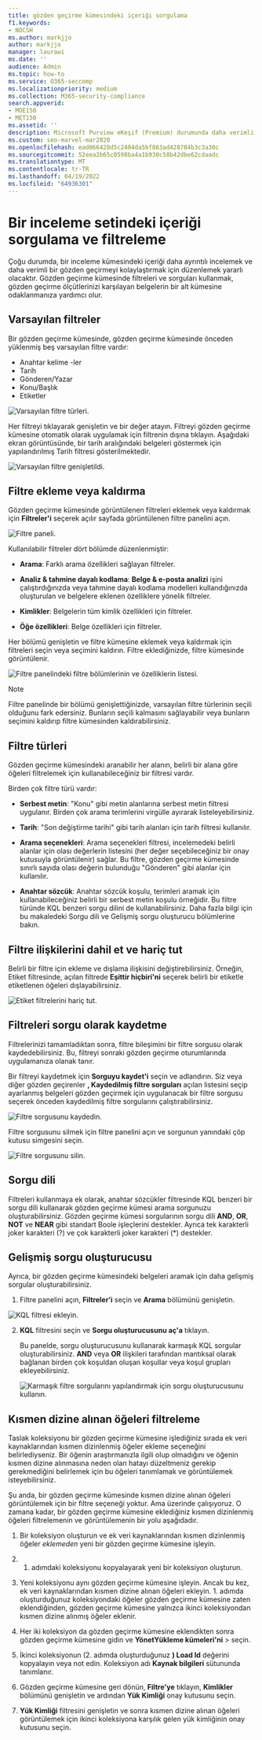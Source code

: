 ```yaml
---
title: gözden geçirme kümesindeki içeriği sorgulama
f1.keywords:
- NOCSH
ms.author: markjjo
author: markjjo
manager: laurawi
ms.date: ''
audience: Admin
ms.topic: how-to
ms.service: O365-seccomp
ms.localizationpriority: medium
ms.collection: M365-security-compliance
search.appverid:
- MOE150
- MET150
ms.assetid: ''
description: Microsoft Purview eKeşif (Premium) durumunda daha verimli bir inceleme için içeriği düzenlemek üzere bir gözden geçirme kümesinde sorgu oluşturmayı ve çalıştırmayı öğrenin.
ms.custom: seo-marvel-mar2020
ms.openlocfilehash: ead066428d5c2404da5bf863ad428784b3c3a30c
ms.sourcegitcommit: 52eea2b65c0598ba4a1b930c58b42dbe62cdaadc
ms.translationtype: MT
ms.contentlocale: tr-TR
ms.lasthandoff: 04/19/2022
ms.locfileid: "64936301"
---
```

# <a name="query-and-filter-content-in-a-review-set"></a>Bir inceleme setindeki içeriği sorgulama ve filtreleme

Çoğu durumda, bir inceleme kümesindeki içeriği daha ayrıntılı incelemek ve daha verimli bir gözden geçirmeyi kolaylaştırmak için düzenlemek yararlı olacaktır. Gözden geçirme kümesinde filtreleri ve sorguları kullanmak, gözden geçirme ölçütlerinizi karşılayan belgelerin bir alt kümesine odaklanmanıza yardımcı olur.

## <a name="default-filters"></a>Varsayılan filtreler

Bir gözden geçirme kümesinde, gözden geçirme kümesinde önceden yüklenmiş beş varsayılan filtre vardır:

- Anahtar kelime -ler
- Tarih
- Gönderen/Yazar
- Konu/Başlık
- Etiketler

![Varsayılan filtre türleri.](../media/DefaultFilterTypes.png)

Her filtreyi tıklayarak genişletin ve bir değer atayın. Filtreyi gözden geçirme kümesine otomatik olarak uygulamak için filtrenin dışına tıklayın. Aşağıdaki ekran görüntüsünde, bir tarih aralığındaki belgeleri göstermek için yapılandırılmış Tarih filtresi gösterilmektedir.

![Varsayılan filtre genişletildi.](../media/ExpandedFilter.png)

## <a name="add-or-remove-filters"></a>Filtre ekleme veya kaldırma

Gözden geçirme kümesinde görüntülenen filtreleri eklemek veya kaldırmak için **Filtreler'i** seçerek açılır sayfada görüntülenen filtre panelini açın. 

![Filtre paneli.](../media/FilterPanel.png)

Kullanılabilir filtreler dört bölümde düzenlenmiştir:

- **Arama**: Farklı arama özellikleri sağlayan filtreler.

- **Analiz & tahmine dayalı kodlama**: **Belge & e-posta analizi** işini çalıştırdığınızda veya tahmine dayalı kodlama modelleri kullandığınızda oluşturulan ve belgelere eklenen özelliklere yönelik filtreler.

- **Kimlikler**: Belgelerin tüm kimlik özellikleri için filtreler.

- **Öğe özellikleri**: Belge özellikleri için filtreler. 

Her bölümü genişletin ve filtre kümesine eklemek veya kaldırmak için filtreleri seçin veya seçimini kaldırın. Filtre eklediğinizde, filtre kümesinde görüntülenir. 

![Filtre panelindeki filtre bölümlerinin ve özelliklerin listesi.](../media/FilterPanel2.png)

> [!NOTE]
> Filtre panelinde bir bölümü genişlettiğinizde, varsayılan filtre türlerinin seçili olduğunu fark edersiniz. Bunların seçili kalmasını sağlayabilir veya bunların seçimini kaldırıp filtre kümesinden kaldırabilirsiniz. 

## <a name="filter-types"></a>Filtre türleri

Gözden geçirme kümesindeki aranabilir her alanın, belirli bir alana göre öğeleri filtrelemek için kullanabileceğiniz bir filtresi vardır.

Birden çok filtre türü vardır:

- **Serbest metin**: "Konu" gibi metin alanlarına serbest metin filtresi uygulanır. Birden çok arama terimlerini virgülle ayırarak listeleyebilirsiniz.

- **Tarih**: "Son değiştirme tarihi" gibi tarih alanları için tarih filtresi kullanılır.

- **Arama seçenekleri**: Arama seçenekleri filtresi, incelemedeki belirli alanlar için olası değerlerin listesini (her değer seçebileceğiniz bir onay kutusuyla görüntülenir) sağlar. Bu filtre, gözden geçirme kümesinde sınırlı sayıda olası değerin bulunduğu "Gönderen" gibi alanlar için kullanılır.

- **Anahtar sözcük**: Anahtar sözcük koşulu, terimleri aramak için kullanabileceğiniz belirli bir serbest metin koşulu örneğidir. Bu filtre türünde KQL benzeri sorgu dilini de kullanabilirsiniz. Daha fazla bilgi için bu makaledeki Sorgu dili ve Gelişmiş sorgu oluşturucu bölümlerine bakın.

## <a name="include-and-exclude-filter-relationships"></a>Filtre ilişkilerini dahil et ve hariç tut

Belirli bir filtre için ekleme ve dışlama ilişkisini değiştirebilirsiniz. Örneğin, Etiket filtresinde, açılan filtrede **Eşittir hiçbiri'ni** seçerek belirli bir etiketle etiketlenen öğeleri dışlayabilirsiniz. 

![Etiket filtrelerini hariç tut.](../media/TagFilterExclude.png)

## <a name="save-filters-as-queries"></a>Filtreleri sorgu olarak kaydetme

Filtrelerinizi tamamladıktan sonra, filtre bileşimini bir filtre sorgusu olarak kaydedebilirsiniz. Bu, filtreyi sonraki gözden geçirme oturumlarında uygulamanıza olanak tanır.

Bir filtreyi kaydetmek için **Sorguyu kaydet'i** seçin ve adlandırın. Siz veya diğer gözden geçirenler **, Kaydedilmiş filtre sorguları** açılan listesini seçip ayarlanmış belgeleri gözden geçirmek için uygulanacak bir filtre sorgusu seçerek önceden kaydedilmiş filtre sorgularını çalıştırabilirsiniz. 

![Filtre sorgusunu kaydedin.](../media/SaveFilterQuery.png)

Filtre sorgusunu silmek için filtre panelini açın ve sorgunun yanındaki çöp kutusu simgesini seçin.

![Filtre sorgusunu silin.](../media/DeleteFilterQuery.png)

## <a name="query-language"></a>Sorgu dili

Filtreleri kullanmaya ek olarak, anahtar sözcükler filtresinde KQL benzeri bir sorgu dili kullanarak gözden geçirme kümesi arama sorgunuzu oluşturabilirsiniz. Gözden geçirme kümesi sorgularının sorgu dili **AND**, **OR**, **NOT** ve **NEAR** gibi standart Boole işleçlerini destekler. Ayrıca tek karakterli joker karakteri (?) ve çok karakterli joker karakteri (*) destekler.

## <a name="advanced-query-builder"></a>Gelişmiş sorgu oluşturucusu

Ayrıca, bir gözden geçirme kümesindeki belgeleri aramak için daha gelişmiş sorgular oluşturabilirsiniz.

1. Filtre panelini açın, **Filtreler'i** seçin ve **Arama** bölümünü genişletin.

  ![KQL filtresi ekleyin.](../media/AddKQLFilter.png)

2. **KQL** filtresini seçin ve **Sorgu oluşturucusunu aç'a** tıklayın.

   Bu panelde, sorgu oluşturucusunu kullanarak karmaşık KQL sorgular oluşturabilirsiniz. **AND** veya **OR** ilişkileri tarafından mantıksal olarak bağlanan birden çok koşuldan oluşan koşullar veya koşul grupları ekleyebilirsiniz.

   ![Karmaşık filtre sorgularını yapılandırmak için sorgu oluşturucusunu kullanın.](../media/ComplexQuery.png)

## <a name="filter-partially-indexed-items"></a>Kısmen dizine alınan öğeleri filtreleme

Taslak koleksiyonu bir gözden geçirme kümesine işlediğiniz sırada ek veri kaynaklarından kısmen dizinlenmiş öğeler ekleme seçeneğini belirlediyseniz. Bir öğenin araştırmanızla ilgili olup olmadığını ve öğenin kısmen dizine alınmasına neden olan hatayı düzeltmeniz gerekip gerekmediğini belirlemek için bu öğeleri tanımlamak ve görüntülemek isteyebilirsiniz.

Şu anda, bir gözden geçirme kümesinde kısmen dizine alınan öğeleri görüntülemek için bir filtre seçeneği yoktur. Ama üzerinde çalışıyoruz. O zamana kadar, bir gözden geçirme kümesine eklediğiniz kısmen dizinlenmiş öğeleri filtrelemenin ve görüntülemenin bir yolu aşağıdadır.

1. Bir koleksiyon oluşturun ve ek veri kaynaklarından kısmen dizinlenmiş öğeler *eklemeden* yeni bir gözden geçirme kümesine işleyin.

2. 1. adımdaki koleksiyonu kopyalayarak yeni bir koleksiyon oluşturun.

3. Yeni koleksiyonu aynı gözden geçirme kümesine işleyin. Ancak bu kez, ek veri kaynaklarından kısmen dizine alınan öğeleri ekleyin. 1. adımda oluşturduğunuz koleksiyondaki öğeler gözden geçirme kümesine zaten eklendiğinden, gözden geçirme kümesine yalnızca ikinci koleksiyondan kısmen dizine alınmış öğeler eklenir.

4. Her iki koleksiyon da gözden geçirme kümesine eklendikten sonra gözden geçirme kümesine gidin ve **YönetYükleme kümeleri'ni** >  seçin.

5. İkinci koleksiyonun (2. adımda oluşturduğunuz **) Load Id** değerini kopyalayın veya not edin. Koleksiyon adı **Kaynak bilgileri** sütununda tanımlanır.

6. Gözden geçirme kümesine geri dönün, **Filtre'ye** tıklayın, **Kimlikler** bölümünü genişletin ve ardından **Yük Kimliği** onay kutusunu seçin.

7. **Yük Kimliği** filtresini genişletin ve sonra kısmen dizine alınan öğeleri görüntülemek için ikinci koleksiyona karşılık gelen yük kimliğinin onay kutusunu seçin.
